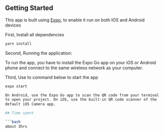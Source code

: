 ## Getting Started
This app is built using [Expo](https://docs.expo.dev/get-started/installation/), to enable it run on both IOS and Android devices

First, Install all dependencies

```bash
yarn install
```

Second, Running the application:

To run the app, you have to install the Expo Go app on your iOS or 
Android phone and connect to the same wireless network as your computer.

Third, Use to command below to start the app

```bash
expo start

On Android, use the Expo Go app to scan the QR code from your terminal 
to open your project. On iOS, use the built-in QR code scanner of the 
default iOS Camera app.

## Time spent

```bash
about 3hrs
